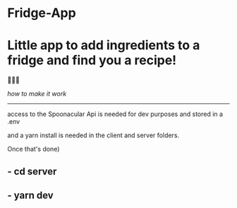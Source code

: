 # Fridge-App

# Little app to add ingredients to a fridge and find you a recipe!

🍔🍔🍔

_how to make it work_

---

access to the Spoonacular Api is needed for dev purposes and stored in a .env

and a yarn install is needed in the client and server folders.

Once that's done)

## - cd server

## - yarn dev
